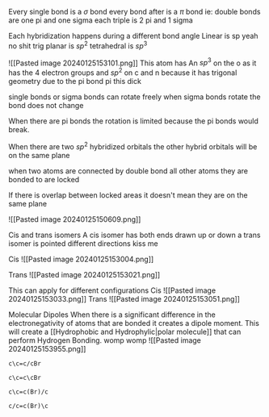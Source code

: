 Every single bond is a $\sigma$ bond
every bond after is a $\pi$ bond
ie: double bonds are one pi and one sigma
each triple is 2 pi and 1 sigma
 

Each hybridization happens during a different bond angle
Linear is sp yeah no shit
trig planar is $sp^2$
tetrahedral is $sp^3$ 


![[Pasted image 20240125153101.png]]
This atom has An $sp^3$ on the o as it has the 4 electron groups and $sp^2$ on c and n because it has trigonal geometry due to the pi bond pi this dick


single bonds or sigma bonds can rotate freely
when sigma bonds rotate the bond does not change

When there are pi bonds the rotation is limited because the pi bonds would break. 

When there are two $sp^2$ hybridized orbitals the other hybrid orbitals will be on the same plane 

when two atoms are connected by  double bond all other atoms they are bonded to are locked

If there is overlap between locked areas it doesn't mean they are on the same plane

![[Pasted image 20240125150609.png]]



Cis and trans isomers
A cis isomer has both ends drawn up or down
a trans isomer is pointed different directions kiss me

Cis
![[Pasted image 20240125153004.png]]

Trans
![[Pasted image 20240125153021.png]]

This can apply for different configurations
Cis
![[Pasted image 20240125153033.png]]
Trans
![[Pasted image 20240125153051.png]]


Molecular Dipoles
When there is a significant difference in the electronegativity of atoms that are bonded it creates a dipole moment. This will create a [[Hydrophobic and Hydrophylic|polar molecule]] that can perform Hydrogen Bonding. womp womp
![[Pasted image 20240125153955.png]]


```smiles
c\c=c/cBr
```
```smiles
c\c=c\cBr
```
```smiles
c\c=c(Br)/c
```
```smiles
c/c=c(Br)\c
```
